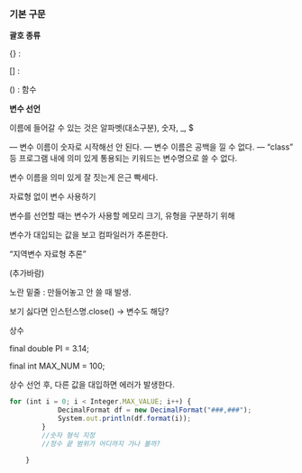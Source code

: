 
### 기본 구문

**괄호 종류**

{} :

[] :  

() : 함수

**변수 선언**

이름에 들어갈 수 있는 것은 알파벳(대소구분), 숫자, _, $

— 변수 이름이 숫자로 시작해선 안 된다.
— 변수 이름은 공백을 낄 수 없다.
— “class” 등 프로그램 내에 의미 있게 통용되는 키워드는 변수명으로 쓸 수 없다.

변수 이름을 의미 있게 잘 짓는게 은근 빡세다.

자료형 없이 변수 사용하기 

변수를 선언할 때는 변수가 사용할 메모리 크기, 유형을 구분하기 위해

변수가 대입되는 값을 보고 컴파일러가 추론한다.

“지역변수 자료형 추론”

(추가바람)

노란 밑줄 : 만들어놓고 안 쓸 때 발생.

보기 싫다면 인스턴스명.close() → 변수도 해당?

상수

final double PI = 3.14;

final int MAX_NUM = 100;

상수 선언 후, 다른 값을 대입하면 에러가 발생한다.

```jsx
for (int i = 0; i < Integer.MAX_VALUE; i++) {
			DecimalFormat df = new DecimalFormat("###,###");
			System.out.println(df.format(i));
		}
		//숫자 형식 지정
		//정수 끝 범위가 어디까지 가나 볼까?
		
	}
```


